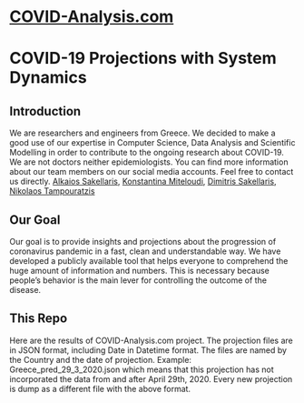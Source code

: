 # [COVID-Analysis.com](https://covid-analysis.com/)

# COVID-19 Projections with System Dynamics

## Introduction
We are researchers and engineers from Greece. We decided to make a good use of our expertise in Computer Science, Data Analysis and Scientific Modelling in order to contribute to the ongoing research about COVID-19. We are not doctors neither epidemiologists.
You can find more information about our team members on our social media accounts. Feel free to contact us directly.
[Alkaios Sakellaris](https://www.linkedin.com/in/alkaios-sakellaris/), [Konstantina Miteloudi](https://www.linkedin.com/in/konstantina-miteloudi-710b61193/), [Dimitris Sakellaris](https://www.facebook.com/dsakellaris), [Nikolaos Tampouratzis](https://www.researchgate.net/profile/Nikolaos_Tampouratzis)


## Our Goal
Our goal is to provide insights and projections about the progression of coronavirus pandemic in a fast, clean and understandable way. We have developed a publicly available tool that helps everyone to comprehend the huge amount of information and numbers. This is necessary because people’s behavior is the main lever for controlling the outcome of the disease.

## This Repo
Here are the results of COVID-Analysis.com project. The projection files are in JSON format, including Date in Datetime format. The files are named by the Country and the date of projection. Example: Greece_pred_29_3_2020.json which means that this projection has not incorporated the data from and after April 29th, 2020. Every new projection is dump as a different file with the above format.
